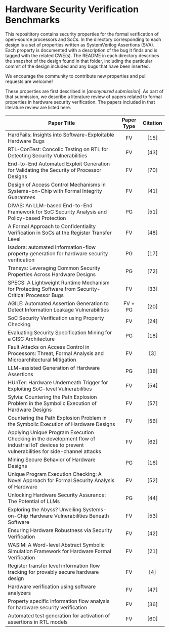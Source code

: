 # Hardware Security Verification Benchmarks
This reposititory contains security properties for the formal verification of open-source processors and SoCs. In the directory corresponding to each design is a set of properties written as SystemVerilog Assertions (SVA). Each property is documented with a description of the bug it finds and is tagged with the related CWE(s). The README in each directory describes the snapshot of the design found in that folder, including the particular commit of the design included and any bugs that have been inserted.

We encourage the community to contribute new properties and pull requests are welcome!

These properties are first described in [_anonymized submission_]. As part of that submission, we describe a literature review of papers related to formal properties in hardware security verification. The papers included in that literature review are listed here.

| Paper Title | Paper Type | Citation |
|---|:---:|:---:|
| HardFails: Insights into Software-Exploitable Hardware Bugs | FV | [15] |
| RTL-ConTest: Concolic Testing on RTL for Detecting Security Vulnerabilities | FV | [43] |
| End-to-End Automated Exploit Generation for Validating the Security of Processor Designs | FV | [70] |
| Design of Access Control Mechanisms in Systems-on-Chip with Formal Integrity Guarantees | FV | [41] |
| DIVAS: An LLM-based End-to-End Framework for SoC Security Analysis and Policy-based Protection | PG | [51] |
| A Formal Approach to Confidentiality Verification in SoCs at the Register Transfer Level | FV | [48] |
| Isadora: automated information-flow property generation for hardware security verification | PG | [17] |
| Transys: Leveraging Common Security Properties Across Hardware Designs | PG | [72] |
| SPECS: A Lightweight Runtime Mechanism for Protecting Software from Security-Critical Processor Bugs | FV | [33] |
| AGILE: Automated Assertion Generation to Detect Information Leakage Vulnerabilities | FV + PG | [20] |
| SoC Security Verification using Property Checking | FV | [24] |
| Evaluating Security Specification Mining for a CISC Architecture | PG | [18] |
| Fault Attacks on Access Control in Processors: Threat, Formal Analysis and Microarchitectural Mitigation | FV | [3] |
| LLM-assisted Generation of Hardware Assertions | PG | [38] |
| HUnTer: Hardware Underneath Trigger for Exploiting SoC-level Vulnerabilities | FV | [54] |
| Sylvia: Countering the Path Explosion Problem in the Symbolic Execution of Hardware Designs | FV | [57] |
| Countering the Path Explosion Problem in the Symbolic Execution of Hardware Designs | FV | [56] |
| Applying Unique Program Execution Checking in the development flow of industrial IoT devices to prevent vulnerabilities for side-channel attacks | FV | [62] |
| Mining Secure Behavior of Hardware Designs | PG | [16] |
| Unique Program Execution Checking: A Novel Approach for Formal Security Analysis of Hardware | FV | [52] |
| Unlocking Hardware Security Assurance: The Potential of LLMs | PG | [44] |
| Exploring the Abyss? Unveiling Systems-on-Chip Hardware Vulnerabilities Beneath Software | FV | [53] |
| Ensuring Hardware Robustness via Security Verification | FV | [42] |
| WASIM: A Word-level Abstract Symbolic Simulation Framework for Hardware Formal Verification | FV | [21] |
| Register transfer level information flow tracking for provably secure hardware design | FV | [4] |
| Hardware verification using software analyzers | FV | [47] |
| Property specific information flow analysis for hardware security verification | FV | [36] |
| Automated test generation for activation of assertions in RTL models | FV | [60] |
